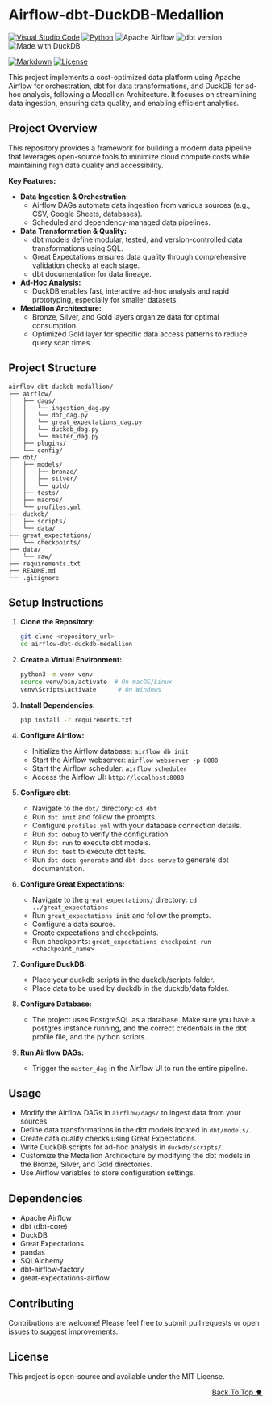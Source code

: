# Airflow-dbt-DuckDB-Medallion
[![Visual Studio Code](https://custom-icon-badges.demolab.com/badge/Visual%20Studio%20Code-0078d7.svg?logo=vsc&logoColor=white)](#)
[![Python](https://img.shields.io/badge/Python-3776AB?logo=python&logoColor=fff)](#)
![Apache Airflow](https://img.shields.io/badge/Apache%20Airflow-017CEE?style=for-the-badge&logo=Apache%20Airflow&logoColor=white)
![dbt version](https://img.shields.io/badge/dbt_version-1.0.0-blue)
![Made with DuckDB](https://img.shields.io/badge/Made%20with-DuckDB-1f425f.svg)



[![Markdown](https://img.shields.io/badge/Markdown-%23000000.svg?logo=markdown&logoColor=white)](#)
[![License](https://img.shields.io/badge/License-MIT-green.svg)](LICENSE)

This project implements a cost-optimized data platform using Apache Airflow for orchestration, dbt for data transformations, and DuckDB for ad-hoc analysis, following a Medallion Architecture. It focuses on streamlining data ingestion, ensuring data quality, and enabling efficient analytics.

## Project Overview

This repository provides a framework for building a modern data pipeline that leverages open-source tools to minimize cloud compute costs while maintaining high data quality and accessibility.

**Key Features:**

* **Data Ingestion & Orchestration:**
    * Airflow DAGs automate data ingestion from various sources (e.g., CSV, Google Sheets, databases).
    * Scheduled and dependency-managed data pipelines.
* **Data Transformation & Quality:**
    * dbt models define modular, tested, and version-controlled data transformations using SQL.
    * Great Expectations ensures data quality through comprehensive validation checks at each stage.
    * dbt documentation for data lineage.
* **Ad-Hoc Analysis:**
    * DuckDB enables fast, interactive ad-hoc analysis and rapid prototyping, especially for smaller datasets.
* **Medallion Architecture:**
    * Bronze, Silver, and Gold layers organize data for optimal consumption.
    * Optimized Gold layer for specific data access patterns to reduce query scan times.

## Project Structure
```
airflow-dbt-duckdb-medallion/
├── airflow/
│   ├── dags/
│   │   └── ingestion_dag.py
│   │   └── dbt_dag.py
│   │   └── great_expectations_dag.py
│   │   └── duckdb_dag.py
│   │   └── master_dag.py
│   ├── plugins/
│   └── config/
├── dbt/
│   ├── models/
│   │   ├── bronze/
│   │   ├── silver/
│   │   └── gold/
│   ├── tests/
│   ├── macros/
│   └── profiles.yml
├── duckdb/
│   ├── scripts/
│   └── data/
├── great_expectations/
│   └── checkpoints/
├── data/
│   └── raw/
├── requirements.txt
├── README.md
└── .gitignore
```

## Setup Instructions

1.  **Clone the Repository:**
    ```bash
    git clone <repository_url>
    cd airflow-dbt-duckdb-medallion
    ```

2.  **Create a Virtual Environment:**
    ```bash
    python3 -m venv venv
    source venv/bin/activate  # On macOS/Linux
    venv\Scripts\activate      # On Windows
    ```

3.  **Install Dependencies:**
    ```bash
    pip install -r requirements.txt
    ```

4.  **Configure Airflow:**
    * Initialize the Airflow database: `airflow db init`
    * Start the Airflow webserver: `airflow webserver -p 8080`
    * Start the Airflow scheduler: `airflow scheduler`
    * Access the Airflow UI: `http://localhost:8080`

5.  **Configure dbt:**
    * Navigate to the `dbt/` directory: `cd dbt`
    * Run `dbt init` and follow the prompts.
    * Configure `profiles.yml` with your database connection details.
    * Run `dbt debug` to verify the configuration.
    * Run `dbt run` to execute dbt models.
    * Run `dbt test` to execute dbt tests.
    * Run `dbt docs generate` and `dbt docs serve` to generate dbt documentation.

6.  **Configure Great Expectations:**
    * Navigate to the `great_expectations/` directory: `cd ../great_expectations`
    * Run `great_expectations init` and follow the prompts.
    * Configure a data source.
    * Create expectations and checkpoints.
    * Run checkpoints: `great_expectations checkpoint run <checkpoint_name>`

7.  **Configure DuckDB:**
    * Place your duckdb scripts in the duckdb/scripts folder.
    * Place data to be used by duckdb in the duckdb/data folder.

8.  **Configure Database:**
    * The project uses PostgreSQL as a database. Make sure you have a postgres instance running, and the correct credentials in the dbt profile file, and the python scripts.

9.  **Run Airflow DAGs:**
    * Trigger the `master_dag` in the Airflow UI to run the entire pipeline.

## Usage

* Modify the Airflow DAGs in `airflow/dags/` to ingest data from your sources.
* Define data transformations in the dbt models located in `dbt/models/`.
* Create data quality checks using Great Expectations.
* Write DuckDB scripts for ad-hoc analysis in `duckdb/scripts/`.
* Customize the Medallion Architecture by modifying the dbt models in the Bronze, Silver, and Gold directories.
* Use Airflow variables to store configuration settings.

## Dependencies

* Apache Airflow
* dbt (dbt-core)
* DuckDB
* Great Expectations
* pandas
* SQLAlchemy
* dbt-airflow-factory
* great-expectations-airflow

## Contributing

Contributions are welcome! Please feel free to submit pull requests or open issues to suggest improvements.

## License

This project is open-source and available under the MIT License.

<div align="right">

[Back To Top ⬆️](#Airflow-dbt-DuckDB-Medallion)
</div>
